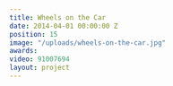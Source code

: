 ```yaml
---
title: Wheels on the Car
date: 2014-04-01 00:00:00 Z
position: 15
image: "/uploads/wheels-on-the-car.jpg"
awards: 
video: 91007694
layout: project
---
```


